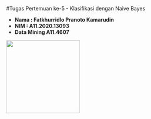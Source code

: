 #Tugas Pertemuan ke-5 - Klasifikasi dengan Naive Bayes
- **Nama : Fatkhurridlo Pranoto Kamarudin**
- **NIM  : A11.2020.13093**
- **Data Mining A11.4607**

<img src="https://asset-a.grid.id/crop/0x0:0x0/x/photo/2021/10/27/webpnet-resizeimage-7jpg-20211027015121.jpg"  width="200">

